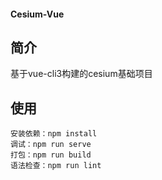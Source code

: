 #### Cesium-Vue

## 简介
基于vue-cli3构建的cesium基础项目

## 使用
```
安装依赖：npm install
调试：npm run serve
打包：npm run build
语法检查：npm run lint
```